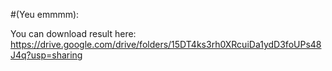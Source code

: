 #(Yeu emmmm):

You can download result here:  
https://drive.google.com/drive/folders/15DT4ks3rh0XRcuiDa1ydD3foUPs48J4q?usp=sharing
